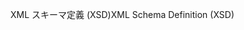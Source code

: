 <span data-ttu-id="309f2-101">XML スキーマ定義 (XSD)</span><span class="sxs-lookup"><span data-stu-id="309f2-101">XML Schema Definition (XSD)</span></span>